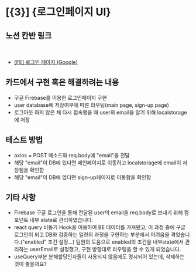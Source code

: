 # [{3}] {로그인페이지 UI}

## 노션 칸반 링크

​

- [[FE] 로그인 페이지 (Google)](https://www.notion.so/vanillacoding/FE-Google-b9134616141441b186e33813f8f34dc2)
  ​

## 카드에서 구현 혹은 해결하려는 내용

- 구글 Firebase를 이용한 로그인페이지 구현
- ​user database에 저장여부에 따른 라우팅(main page, sign-up page)
- 로그아웃 하지 않은 채 다시 접속했을 때 user의 email을 알기 위해 localstorage에 저장

## 테스트 방법

- axios = POST 메소드와 req.body에 "email"을 전달
- 해당 "email"이 DB에 있다면 메인페이지로 이동하고 localstorage에 email이 저장됨을 확인함
- 해당 "email"이 DB에 없다면 sign-up페이지로 이동함을 확인함

## 기타 사항

- Firebase 구글 로그인을 통해 전달된 user의 email을 req.body로 보내기 위해 컴포넌트 내부 state로 관리하였습니다.
- react query 비동기 Hook을 이용하여 BE 데이터를 가져왔고, 이 과정 중에 구글 로그인이 되고 DB와 검증하는 일련의 과정을 구현하는 부분에서 어려움을 겪었습니다.("enabled" 조건 설정...) 팀원의 도움으로 enabled의 조건을 내부state에서 관리하는 userEmail로 설정했고, 구현 방향대로 라우팅을 할 수 있게 되었습니다.
- useQuery부분 분해할당인자들이 사용되지 않음에도 명시되어 있는데, 삭제하는 것이 좋을까요?
